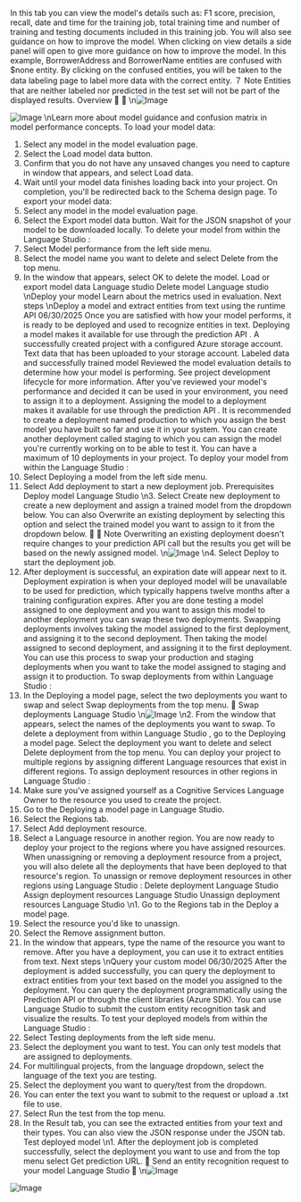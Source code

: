 In this tab you can view the model's details such as: F1 score, precision, recall,
date and time for the training job, total training time and number of training and
testing documents included in this training job.
You will also see guidance on how to improve the model. When clicking on view
details a side panel will open to give more guidance on how to improve the
model. In this example, BorrowerAddress and BorrowerName entities are
confused with $none entity. By clicking on the confused entities, you will be
taken to the data labeling page to label more data with the correct entity.
７ Note
Entities that are neither labeled nor predicted in the test set will not be part of the
displayed results.
Overview


\n![Image](images/page701_image1.png)

![Image](images/page701_image2.png)
\nLearn more about model guidance and confusion matrix in model performance
concepts.
To load your model data:
1. Select any model in the model evaluation page.
2. Select the Load model data button.
3. Confirm that you do not have any unsaved changes you need to capture in window
that appears, and select Load data.
4. Wait until your model data finishes loading back into your project. On completion,
you'll be redirected back to the Schema design page.
To export your model data:
1. Select any model in the model evaluation page.
2. Select the Export model data button. Wait for the JSON snapshot of your model to
be downloaded locally.
To delete your model from within the Language Studio
:
1. Select Model performance from the left side menu.
2. Select the model name you want to delete and select Delete from the top menu.
3. In the window that appears, select OK to delete the model.
Load or export model data
Language studio
Delete model
Language studio
\nDeploy your model
Learn about the metrics used in evaluation.
Next steps
\nDeploy a model and extract entities from
text using the runtime API
06/30/2025
Once you are satisfied with how your model performs, it is ready to be deployed and used to
recognize entities in text. Deploying a model makes it available for use through the prediction
API
.
A successfully created project with a configured Azure storage account.
Text data that has been uploaded to your storage account.
Labeled data and successfully trained model
Reviewed the model evaluation details to determine how your model is performing.
See project development lifecycle for more information.
After you've reviewed your model's performance and decided it can be used in your
environment, you need to assign it to a deployment. Assigning the model to a deployment
makes it available for use through the prediction API
. It is recommended to create a
deployment named production to which you assign the best model you have built so far and
use it in your system. You can create another deployment called staging to which you can
assign the model you're currently working on to be able to test it. You can have a maximum of
10 deployments in your project.
To deploy your model from within the Language Studio
:
1. Select Deploying a model from the left side menu.
2. Select Add deployment to start a new deployment job.
Prerequisites
Deploy model
Language Studio
\n3. Select Create new deployment to create a new deployment and assign a trained
model from the dropdown below. You can also Overwrite an existing deployment
by selecting this option and select the trained model you want to assign to it from
the dropdown below.

７ Note
Overwriting an existing deployment doesn't require changes to your prediction
API
 call but the results you get will be based on the newly assigned model.
\n![Image](images/page705_image1.png)
\n4. Select Deploy to start the deployment job.
5. After deployment is successful, an expiration date will appear next to it. Deployment
expiration is when your deployed model will be unavailable to be used for prediction,
which typically happens twelve months after a training configuration expires.
After you are done testing a model assigned to one deployment and you want to assign this
model to another deployment you can swap these two deployments. Swapping deployments
involves taking the model assigned to the first deployment, and assigning it to the second
deployment. Then taking the model assigned to second deployment, and assigning it to the
first deployment. You can use this process to swap your production and staging deployments
when you want to take the model assigned to staging and assign it to production.
To swap deployments from within Language Studio
:
1. In the Deploying a model page, select the two deployments you want to swap and
select Swap deployments from the top menu.

Swap deployments
Language Studio
\n![Image](images/page706_image1.png)
\n2. From the window that appears, select the names of the deployments you want to
swap.
To delete a deployment from within Language Studio
, go to the Deploying a model
page. Select the deployment you want to delete and select Delete deployment from the
top menu.
You can deploy your project to multiple regions by assigning different Language resources that
exist in different regions.
To assign deployment resources in other regions in Language Studio
:
1. Make sure you've assigned yourself as a Cognitive Services Language Owner
 to the
resource you used to create the project.
2. Go to the Deploying a model page in Language Studio.
3. Select the Regions tab.
4. Select Add deployment resource.
5. Select a Language resource in another region.
You are now ready to deploy your project to the regions where you have assigned
resources.
When unassigning or removing a deployment resource from a project, you will also delete all
the deployments that have been deployed to that resource's region.
To unassign or remove deployment resources in other regions using Language Studio
:
Delete deployment
Language Studio
Assign deployment resources
Language Studio
Unassign deployment resources
Language Studio
\n1. Go to the Regions tab in the Deploy a model page.
2. Select the resource you'd like to unassign.
3. Select the Remove assignment button.
4. In the window that appears, type the name of the resource you want to remove.
After you have a deployment, you can use it to extract entities from text.
Next steps
\nQuery your custom model
06/30/2025
After the deployment is added successfully, you can query the deployment to extract entities
from your text based on the model you assigned to the deployment. You can query the
deployment programmatically using the Prediction API or through the client libraries (Azure
SDK).
You can use Language Studio to submit the custom entity recognition task and visualize the
results.
To test your deployed models from within the Language Studio
:
1. Select Testing deployments from the left side menu.
2. Select the deployment you want to test. You can only test models that are assigned to
deployments.
3. For multilingual projects, from the language dropdown, select the language of the text
you are testing.
4. Select the deployment you want to query/test from the dropdown.
5. You can enter the text you want to submit to the request or upload a .txt  file to use.
6. Select Run the test from the top menu.
7. In the Result tab, you can see the extracted entities from your text and their types. You
can also view the JSON response under the JSON tab.
Test deployed model
\n1. After the deployment job is completed successfully, select the deployment you want
to use and from the top menu select Get prediction URL.

Send an entity recognition request to your model
Language Studio

\n![Image](images/page710_image1.png)

![Image](images/page710_image2.png)